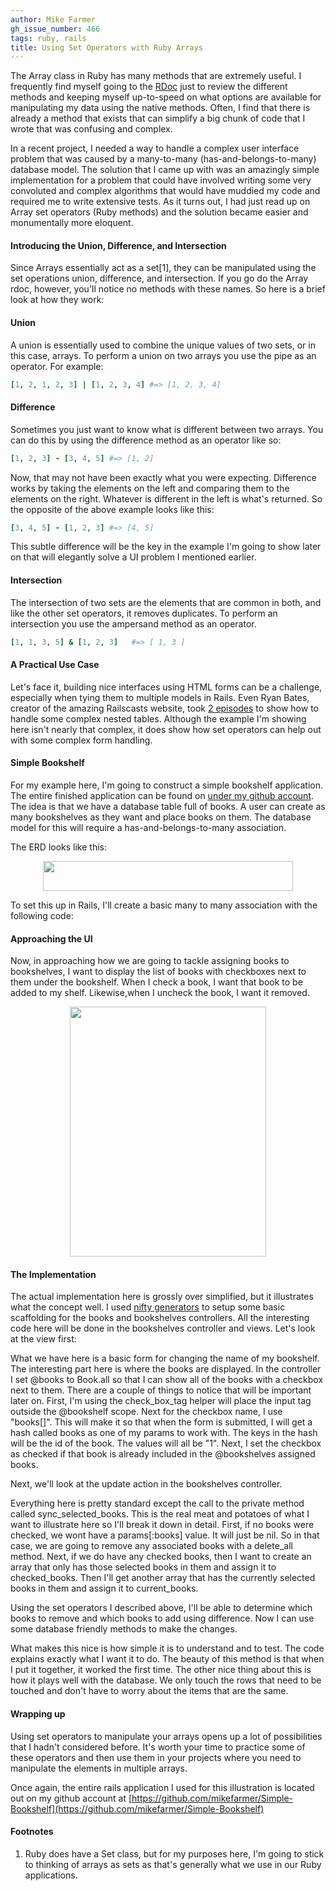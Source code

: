 ```yaml
---
author: Mike Farmer
gh_issue_number: 466
tags: ruby, rails
title: Using Set Operators with Ruby Arrays
---
```


The Array class in Ruby has many methods that are extremely useful. I frequently find myself going to the [RDoc](http://www.ruby-doc.org/core/classes/Array.html) just to review the different methods and keeping myself up-to-speed on what options are available for manipulating my data using the native methods. Often, I find that there is already a method that exists that can simplify a big chunk of code that I wrote that was confusing and complex.

In a recent project, I needed a way to handle a complex user interface problem that was caused by a many-to-many (has-and-belongs-to-many) database model. The solution that I came up with was an amazingly simple implementation for a problem that could have involved writing some very convoluted and complex algorithms that would have muddied my code and required me to write extensive tests. As it turns out, I had just read up on Array set operators (Ruby methods) and the solution became easier and monumentally more eloquent.

#### Introducing the Union, Difference, and Intersection

Since Arrays essentially act as a set[1], they can be manipulated using the set operations union, difference, and intersection. If you go do the Array rdoc, however, you'll notice no methods with these names. So here is a brief look at how they work:

#### Union

A union is essentially used to combine the unique values of two sets, or in this case, arrays. To perform a union on two arrays you use the pipe as an operator. For example:

```ruby
[1, 2, 1, 2, 3] | [1, 2, 3, 4] #=> [1, 2, 3, 4]
```

#### Difference

Sometimes you just want to know what is different between two arrays.  You can do this by using the difference method as an operator like so:

```ruby
[1, 2, 3] - [3, 4, 5] #=> [1, 2]
```

Now, that may not have been exactly what you were expecting. Difference works by taking the elements on the left and comparing them to the elements on the right. Whatever is different in the left is what's returned. So the opposite of the above example looks like this:

```ruby
[3, 4, 5] - [1, 2, 3] #=> [4, 5]
```

This subtle difference will be the key in the example I'm going to show later on that will elegantly solve a UI problem I mentioned earlier.

#### Intersection

The intersection of two sets are the elements that are common in both, and like the other set operators, it removes duplicates. To perform an intersection you use the ampersand method as an operator.

```ruby
[1, 1, 3, 5] & [1, 2, 3]   #=> [ 1, 3 ]
```

#### A Practical Use Case

Let's face it, building nice interfaces using HTML forms can be a challenge, especially when tying them to multiple models in Rails. Even Ryan Bates, creator of the amazing Railscasts website, took [2 episodes](http://railscasts.com/episodes/196-nested-model-form-part-1) to show how to handle some complex nested tables.  Although the example I'm showing here isn't nearly that complex, it does show how set operators can help out with some complex form handling.

#### Simple Bookshelf

For my example here, I'm going to construct a simple bookshelf application. The entire finished application can be found on [under my github account](https://github.com/mikefarmer/Simple-Bookshelf). The idea is that we have a database table full of books. A user can create as many bookshelves as they want and place books on them. The database model for this will require a has-and-belongs-to-many association.

The ERD looks like this:

<a href="/blog/2011/06/07/using-set-operators-with-ruby-arrays/image-0-big.png" onblur="try {parent.deselectBloggerImageGracefully();} catch(e) {}"><img alt="" border="0" id="BLOGGER_PHOTO_ID_5615532536416837522" src="/blog/2011/06/07/using-set-operators-with-ruby-arrays/image-0.png" style="display:block; margin:0px auto 10px; text-align:center;cursor:pointer; cursor:hand;width: 400px; height: 48px;"/></a>

To set this up in Rails, I'll create a basic many to many association with the following code:

<script src="https://gist.github.com/1006755.js?file=book.rb"></script>

<script src="https://gist.github.com/1006755.js?file=bookshelf.rb"></script>

<script src="https://gist.github.com/1006755.js?file=chosen_book.rb"></script>

#### Approaching the UI

Now, in approaching how we are going to tackle assigning books to bookshelves, I want to display the list of books with checkboxes next to them under the bookshelf.  When I check a book, I want that book to be added to my shelf. Likewise,when I uncheck the book, I want it removed.

<a href="/blog/2011/06/07/using-set-operators-with-ruby-arrays/image-1-big.png" onblur="try {parent.deselectBloggerImageGracefully();} catch(e) {}"><img alt="" border="0" id="BLOGGER_PHOTO_ID_5615229221417118866" src="/blog/2011/06/07/using-set-operators-with-ruby-arrays/image-1.png" style="display:block; margin:0px auto 10px; text-align:center;cursor:pointer; cursor:hand;width: 314px; height: 400px;"/></a>

#### The Implementation

The actual implementation here is grossly over simplified, but it illustrates what the concept well. I used [nifty generators](https://github.com/ryanb/nifty-generators) to setup some basic scaffolding for the books and bookshelves controllers. All the interesting code here will be done in the bookshelves controller and views. Let's look at the view first:

<script src="https://gist.github.com/1006755.js?file=_form.html.erb"></script>

What we have here is a basic form for changing the name of my bookshelf.  The interesting part here is where the books are displayed. In the controller I set @books to Book.all so that I can show all of the books with a checkbox next to them. There are a couple of things to notice that will be important later on. First, I'm using the check_box_tag helper will place the input tag outside the @bookshelf scope. Next for the checkbox name, I use "books[]". This will make it so that when the form is submitted, I will get a hash called books as one
of my params to work with.  The keys in the hash will be the id of the book.  The values will all be "1". Next, I set the checkbox as checked if that book is already included in the @bookshelves assigned books.

Next, we'll look at the update action in the bookshelves controller.

<script src="https://gist.github.com/1006755.js?file=bookshelves_controller.rb"></script>

Everything here is pretty standard except the call to the private method called sync_selected_books.  This is the real meat and potatoes of what I want to illustrate here so I'll break it down in detail. First, if no books were checked, we wont have a params[:books] value. It will just be nil. So in that case, we are going to remove any associated books with a delete_all method.  Next, if we do have any checked books, then I want to create an array that only has those selected books in them and assign it to checked_books.  Then I'll get another array that has the currently selected books in them and assign it to current_books.

Using the set operators I described above, I'll be able to determine which books to remove and which books to add using difference.  Now I can use some database friendly methods to make the changes.

What makes this nice is how simple it is to understand and to test. The code explains exactly what I want it to do. The beauty of this method is that when I put it together, it worked the first time. The other nice thing about this is how it plays well with the database. We only touch the rows that need to be touched and don't have to worry about the items that are the same.

#### Wrapping up

Using set operators to manipulate your arrays opens up a lot of possibilities that I hadn't considered before. It's worth your time to practice some of these operators and then use them in your projects where you need to manipulate the elements in multiple arrays.

Once again, the entire rails application I used for this illustration is located out on my github account at [https://github.com/mikefarmer/Simple-Bookshelf](https://github.com/mikefarmer/Simple-Bookshelf)

#### Footnotes

1. Ruby does have a Set class, but for my purposes here, I'm going to stick to thinking of arrays as sets as that's generally what we use in our Ruby applications.
